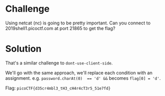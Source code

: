 # Challenge
Using netcat (nc) is going to be pretty important. Can you connect to 2019shell1.picoctf.com at port 21865 to get the flag?

# Solution
That's a similar challenge to `dont-use-client-side`.

We'll go with the same approach, we'll replace each condition with an assignment. e.g.
`password.charAt(0)  == 'd' &&` becomes `flag[0] = 'd'`.


Flag: `picoCTF{d35cr4mbl3_tH3_cH4r4cT3r5_51e7fd}`
